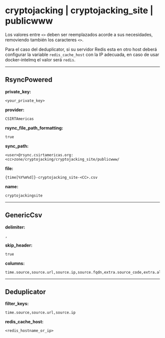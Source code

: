 # cryptojacking | cryptojacking_site | publicwww

Los valores entre `<>` deben ser reemplazados acorde a sus necesidades, removiendo también los caracteres `<>`.

Para el caso del deduplicator, si su servidor Redis esta en otro host deberá configurar la variable `redis_cache_host` con la IP adecuada, en caso de usar docker-intelmq el valor será `redis`.

---
## RsyncPowered

**private_key:**

```
<your_private_key>
```

**provider:**

```
CSIRTAmericas
```

**rsync_file_path_formatting:**

```
true
```

**sync_path:**

```
<user>@rsync.csirtamericas.org:<cc>zone/cryptojacking/cryptojacking_site/publicwww/
```

**file:**

```
{time[%Y%m%d]}-cryptojacking_site-<CC>.csv
```

**name:**

```
cryptojackingsite
```

---
## GenericCsv

**delimiter:**

```
,
```

**skip_header:**

```
true
```

**columns:**

```
time.source,source.url,source.ip,source.fqdn,extra.source_code,extra.alexa_ranking,extra.publicwww_query,extra.csirtamericas.taxonomy
```

---
## Deduplicator

**filter_keys:**

```
time.source,source.url,source.ip
```

**redis_cache_host:**

```
<redis_hostname_or_ip>
```
